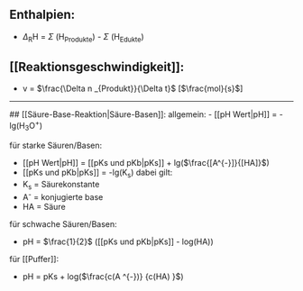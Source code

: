 
## Enthalpien:
- $\Delta$<sub>R</sub>H = $\Sigma$ (H<sub>Produkte</sub>)  - $\Sigma$ (H<sub>Edukte</sub>) 

## [[Reaktionsgeschwindigkeit]]:
 - v = $\frac{\Delta n _{Produkt}}{\Delta t}$  \[$\frac{mol}{s}$]
 
<hr>
## [[Säure-Base-Reaktion|Säure-Basen]]:
allgemein:
- [[pH Wert|pH]] = -lg(H<sub>3</sub>O<sup>+</sup>) 

für starke Säuren/Basen:
- [[pH Wert|pH]] = [[pKs und pKb|pKs]] + lg($\frac{[A^{-}]}{[HA]}$)
- [[pKs und pKb|pKs]] = -lg(K<sub>s</sub>)
dabei gilt:
- K<sub>s</sub> = Säurekonstante
- A<sup>-</sup> = konjugierte base
- HA = Säure

 für schwache Säuren/Basen:
 - pH = $\frac{1}{2}$ ([[pKs und pKb|pKs]] - log(HA))
 
 für [[Puffer]]:
 - pH = pKs + log($\frac{c(A ^{-})} {c(HA) }$) 